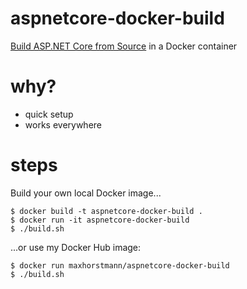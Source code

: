 # aspnetcore-docker-build
[Build ASP.NET Core from Source](https://github.com/dotnet/aspnetcore/blob/master/docs/BuildFromSource.md) in a Docker container

# why?
* quick setup
* works everywhere

# steps
Build your own local Docker image...

```
$ docker build -t aspnetcore-docker-build .
$ docker run -it aspnetcore-docker-build
$ ./build.sh
```

...or use my Docker Hub image:

```
$ docker run maxhorstmann/aspnetcore-docker-build
$ ./build.sh
```


